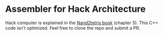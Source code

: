 # Assembler for Hack Architecture 

Hack computer is explained in the [Nand2tetris book](https://github.com/jherskow/nand2tetris/blob/master/nand2tetris%20BOOK.pdf ) (chapter 5). This C++ code isn't optimized. Feel free to clone the repo and submit a PR.  